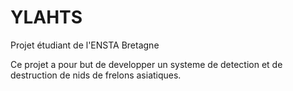 YLAHTS
======

Projet étudiant de l'ENSTA Bretagne

Ce projet a pour but de developper un systeme de detection et de destruction de nids de frelons asiatiques.
